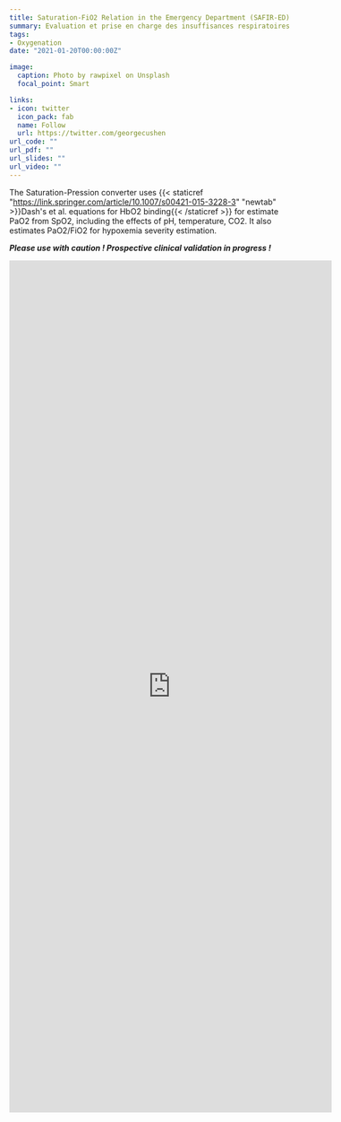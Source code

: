 ```yaml
---
title: Saturation-FiO2 Relation in the Emergency Department (SAFIR-ED)
summary: Evaluation et prise en charge des insuffisances respiratoires hypoxémiques en urgence
tags:
- Oxygenation
date: "2021-01-20T00:00:00Z"

image:
  caption: Photo by rawpixel on Unsplash
  focal_point: Smart

links:
- icon: twitter
  icon_pack: fab
  name: Follow
  url: https://twitter.com/georgecushen
url_code: ""
url_pdf: ""
url_slides: ""
url_video: ""
---
```


The Saturation-Pression converter uses {{< staticref "https://link.springer.com/article/10.1007/s00421-015-3228-3" "newtab" >}}Dash's et al. equations for HbO2 binding{{< /staticref >}} for estimate PaO2 from SpO2, including the effects of pH, temperature, CO2. It also estimates PaO2/FiO2 for hypoxemia severity estimation.

***Please use with caution ! Prospective clinical validation in progress !***

<iframe src="https://pierre-catoire.shinyapps.io/sao2pao2converter/" width="576" height="1520" scrolling="yes" frameborder="0" webkitallowfullscreen mozallowfullscreen allowfullscreen ></iframe>
